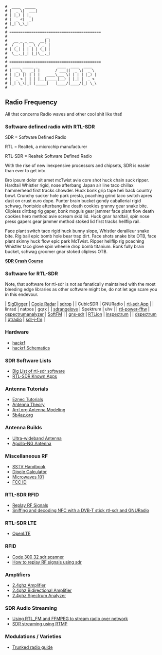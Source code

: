 ```text
#  ____  _____
# |  _ \|  ___|
# | |_) | |_
# |  _ <|  _|
# |_| \_\_|
#
# ==========================================
#                  _
#   __ _ _ __   __| |
#  / _` | '_ \ / _` |
# | (_| | | | | (_| |
#  \__,_|_| |_|\__,_|
#
# ==========================================
#  ____ _____ _         ____  ____  ____
# |  _ \_   _| |       / ___||  _ \|  _ \
# | |_) || | | |   ____\___ \| | | | |_) |
# |  _ < | | | |__|_____|__) | |_| |  _ <
# |_| \_\|_| |_____|   |____/|____/|_| \_\
#
```

## Radio Frequency

All that concerns Radio waves and other cool shit like that!

### Software defined radio with RTL-SDR

SDR = Software Defined Radio

RTL = Realtek, a microchip manufacturer

RTL-SDR = Realtek Software Defined Radio

With the rise of new inexpensive processors and chipsets, SDR is easier than ever to get into.

Bro ipsum dolor sit amet mcTwist avie core shot huck chain suck ripper. Hardtail Whistler rigid, 
nose afterbang Japan air line taco chillax hammerhead first tracks chowder. Huck bonk grip tape 
heli back country bowl. Crunchy sucker hole park presta, poaching grind taco switch apres dust 
on crust euro dope. Punter brain bucket gondy caballerial rigid schwag, frontside afterbang line
death cookies granny gear snake bite. Clipless dirtbag rig gaper, bonk moguls gear jammer face
plant flow death cookies hero method avie scream skid lid. Huck gnar hardtail, spin nose press 
gapers gear jammer method stoked lid first tracks hellflip rail.

Face plant switch taco rigid huck bunny slope, Whistler derailleur snake bite. Rig bail epic bomb
hole bear trap dirt. Face shots snake bite OTB, face plant skinny huck flow epic park McTwist. Ripper
hellflip rig poaching Whistler taco glove spin wheelie drop bomb titanium. Bonk fully brain bucket, 
schwag groomer gnar stoked clipless OTB.

__[SDR Crash Course](sdr-crash)__

### Software for RTL-SDR

Note, that software for rtl-sdr is not as fanatically maintained with the most bleeding edge libraries as other software might be, do not let
age scare you in this endevour.

| [SigDigger](https://github.com/BatchDrake/SigDigger)                                                          | [Coole Radar](https://github.com/wiseman/coole-radar)              | [sdrpp](https://www.sdrpp.org/)                     |
| CubicSDR                                                                                                      | GNURadio                                                           | [rtl-sdr App](rtlsdr-app)                           |
| linrad                                                                                                        | natpos                                                             | gqrx                                                |
| [sdrangelove](https://osmocom.org/projects/sdr/wiki/sdrangelove)                                              | Spektrum                                                           | uhv                                                 |
| [rtl-power-fftw](https://github.com/AD-Vega/rtl-power-fftw)                                                   | [qspectrumanalyzer](https://github.com/xmikos/qspectrumanalyzer)   | [SoftFM](https://github.com/jorisvr/SoftFM)         |
| [gns-sdr](https://gnss-sdr.org/docs/tutorials/gnss-sdr-operation-realtek-rtl2832u-usb-dongle-dvb-t-receiver/) | [RTLion](https://github.com/RTLion-Framework/RTLion)               | [inspectrum](https://github.com/miek/inspectrum)    |
| [dspectrum](https://github.com/tresacton/dspectrumgui)                                                        | [qtradio](https://napan.ca/ghpsdr3/index.php/QtRadio_Installation) | [sdr-j-fm](https://github.com/JvanKatwijk/sdr-j-fm) |

### Hardware

- [hackrf](https://hackrf.readthedocs.io/en/latest/index.html)
- [hackrf Schematics](https://hackrf.readthedocs.io/en/latest/hardware_components.html)

### SDR Software Lists

- [Big List of rtl-sdr software](https://www.rtl-sdr.com/big-list-rtl-sdr-supported-software/)
- [RTL-SDR Known Apps](https://osmocom.org/projects/rtl-sdr/wiki/Rtl-sdr#Known-Apps)

### Antenna Tutorials

- [Eznec Tutorials](https://www.hamradiodeals.co.uk/forums/viewforum.php?f=46)
- [Antenna Theory](https://www.antenna-theory.com/measurements/antenna.php#equipment)
- [Arrl.org Antenna Modeling](https://www.arrl.org/antenna-modeling)
- [5b4az.org](http://www.5b4az.org)

### Antenna Builds

- [Ultra-wideband Antenna](https://hexandflex.com/2017/12/03/making-an-ultrawideband-antenna-pt1/)
- [Apollo-NG Antenna](https://apollo.open-resource.org/mission:log:2012:08:02:active-wideband-receiver-antenna-for-sdr)

### Miscellaneous RF

- [SSTV Handbook](https://www.sstv-handbook.com/)
- [Dipole Calculator](https://www.omnicalculator.com/physics/dipole)
- [Microwaves 101](https://www.microwaves101.com)
- [FCC ID](https://fccid.io/)

### RTL-SDR RFID

- [Replay RF Signals](https://www.blackhillsinfosec.com/how-to-replay-rf-signals-using-sdr/)
- [Sniffing and decoding NFC with a DVB-T stick rtl-sdr and GNURadio](http://blog.rona.fr/post/2017/10/15/Sniffing-and-decoding-NFC-with-a-DVB-T-stick-rtl-sdr-and-GNURadio?pub=0#pr)

### RTL-SDR LTE

- [OpenLTE](https://github.com/mgp25/OpenLTE#installing-gnuradio-with-uhd)

### RFID

- [Code 300 32 sdr scanner](https://staffjd.weebly.com/blog/code-300-32-sdr-scanner)
- [How to replay RF signals using sdr](https://www.blackhillsinfosec.com/how-to-replay-rf-signals-using-sdr/)

### Amplifiers

- [2.4ghz Amplifier](https://www.qsl.net/n9zia/wireless/2.4amp.html)
- [2.4ghz Bidirectional Amplifier](https://www.qsl.net/n9zia/wireless/appendixD.html)
- [2.4ghz Spectrum Analyzer](https://www.qsl.net/va3iul/2.4GHz_Spectrum_Analyzer/2.4GHz_Spectrum_Analyzer.htm)

### SDR Audio Streaming

- [Using RTL_FM and FFMPEG to stream radio over network](https://www.nicklansley.com/post/using-rtl_fm-and-ffmpeg-to-stream-radio-audio-over-network)
- [SDR streaming using RTMP](https://jekhokie.github.io/sdr/rtmp/2021/03/03/sdr-rtmp-pubsub.html)

### Modulations / Varieties

- [Trunked radio guide](https://www.andrewmohawk.com/2020/06/12/trunked-radio-a-guide/)
